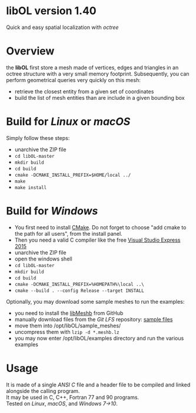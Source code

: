 # libOL version 1.40
Quick and easy spatial localization with _octree_

# Overview
the **libOL** first store a mesh made of vertices, edges and triangles in an octree structure with a very small memory footprint.
Subsequently, you can perform geometrical queries very quickly on this mesh:
- retrieve the closest entity from a given set of coordinates
- build the list of mesh entities than are include in a given bounding box

# Build for *Linux* or *macOS*
Simply follow these steps:
- unarchive the ZIP file
- `cd libOL-master`
- `mkdir build`
- `cd build`
- `cmake -DCMAKE_INSTALL_PREFIX=$HOME/local ../`
- `make`
- `make install`

# Build for *Windows*
- You first need to install [CMake](https://cmake.org/files/v3.7/cmake-3.7.2-win64-x64.msi). Do not forget to choose "add cmake to the path for all users", from the install panel.
- Then you need a valid C compiler like the free [Visual Studio Express 2015](https://www.visualstudio.com/vs/visual-studio-express/)
- unarchive the ZIP file
- open the windows shell
- `cd libOL-master`
- `mkdir build`
- `cd build`
- `cmake -DCMAKE_INSTALL_PREFIX=%HOMEPATH%\local ..\`
- `cmake --build . --config Release --target INSTALL`

Optionally, you may download some sample meshes to run the examples:
- you need to install the [libMeshb](https://github.com/LoicMarechal/libMeshb) from GitHub
- manually download files from the *Git LFS* repository: [sample files](sample_meshes/)
- move them into /opt/libOL/sample_meshes/
- uncompress them with `lzip -d *.meshb.lz`
- you may now enter /opt/libOL/examples directory and run the various examples

# Usage
It is made of a single *ANSI C* file and a header file to be compiled and linked alongside the calling program.  
It may be used in C, C++, Fortran 77 and 90 programs.  
Tested on *Linux*, *macOS*, and *Windows 7->10*.
